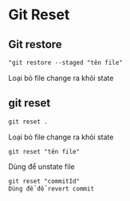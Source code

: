 # Git Reset

## Git restore
```html
"git restore --staged "tên file"
``` 
Loại bỏ file change ra khỏi state


## git reset
```html
git reset .
``` 
Loại bỏ file change ra khỏi state
```html
git reset "tên file"
``` 
Dùng để unstate file
```html
git reset "commitId"
Dùng để để revert commit
``` 
